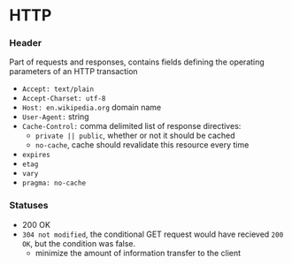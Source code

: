# HTTP
### Header
Part of requests and responses, contains fields defining the operating parameters of an HTTP transaction
- `Accept: text/plain`
- `Accept-Charset: utf-8`
- `Host: en.wikipedia.org` domain name 
- `User-Agent:` string
- `Cache-Control:`  comma delimited list of response directives:
  - `private || public`, whether or not it should be cached
  - `no-cache`, cache should revalidate this resource every time
- `expires`
- `etag`
- `vary`
- `pragma: no-cache`

### Statuses
- 200 OK
- `304 not modified`, the conditional GET request would have recieved `200 OK`, but the condition was false.
  - minimize the amount of information transfer to the client
